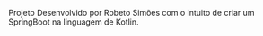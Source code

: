 Projeto Desenvolvido por Robeto Simões com o intuito de criar um SpringBoot na linguagem de Kotlin.
